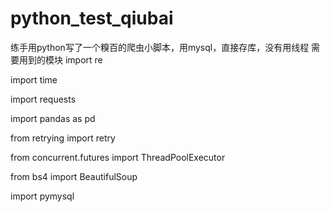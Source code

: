# python_test_qiubai
练手用python写了一个糗百的爬虫小脚本，用mysql，直接存库，没有用线程
需要用到的模块
import re

import time

import requests

import pandas as pd

from retrying import retry

from concurrent.futures import ThreadPoolExecutor

from bs4 import BeautifulSoup

import pymysql
